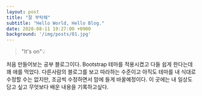 ```yaml
---
layout: post
title: "잘 부탁해"
subtitle: "Hello World, Hello Blog."
date: 2020-08-11 19:27:00 +0900
background: '/img/posts/01.jpg'
---
```


> "It's on"💡

처음 만들어보는 공부 블로그이다. Bootstrap 테마를 적용시켰고 다들 쉽게 한다는데 꽤 애를 먹었다. 다른사람의 블로그를 보고 따라하는 수준이고 
아직도 테마를 내 식대로 수정할 수는 없지만, 조금씩 수정하면서 맘에 들게 바꿀예정이다. 이 곳에는 내 일상도 담고 싶고 무엇보다 배운 내용을 기록하고싶다.


